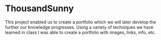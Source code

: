 # ThousandSunny
This project enabled us to create a portfolio which we will later develop the further our knowledge progresses.
Using a variety of techniques we have learned in class I was able to create a portfolio with images, links, info, etc.
